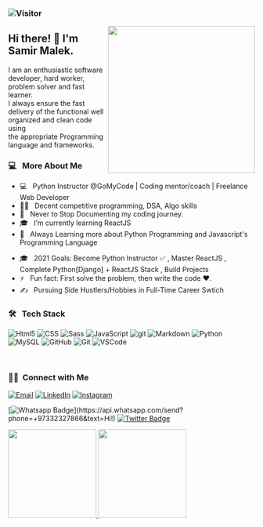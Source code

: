 ### ![Visitor](https://visitor-badge.laobi.icu/badge?page_id=samirmalekcodes.repoName)

<img align="right" src="https://camo.githubusercontent.com/992babdffd8c74a1502de375fbdf7e4d54773242/68747470733a2f2f6d656469612e67697068792e636f6d2f6d656469612f53576f536b4e36447854737a71494b4571762f67697068792e676966" width="300" height="300"/>
</p>


<h2>  Hi there! 👋 I'm Samir Malek. </h2> 
 I am an enthusiastic software developer, hard worker, problem solver and fast learner.<br> 
 I always ensure the fast delivery of the functional well organized and clean code using <br> 
 the appropriate Programming language and frameworks.

<h3>  💻 &nbsp; More About Me </h3>

- 💻 &nbsp; Python Instructor @GoMyCode | Coding mentor/coach | Freelance Web Developer
- ✍🏻 &nbsp; Decent competitive programming, DSA, Algo skills
- 📝 &nbsp; Never to Stop Documenting my coding journey.
- 🎓 &nbsp; I’m currently learning ReactJS
- 🌱 &nbsp; Always Learning more about Python Programming and Javascript's Programming Language
<!-- - 🎓 &nbsp; Student at https://www.cleverprogrammer.com/.
- 🎓 &nbsp; Studying Freecodecamp Course at https://freecodecamp.org -->
<!-- - 🌱 &nbsp; Learning more about Data Structures and Algorithms Offered by Princeton University at https://www.coursera.org/learn/algorithms-part1.
- 👯 &nbsp; I’m looking forward to collaborate on any Open Source project which I consider interesting or useful. -->
- 🎓 &nbsp; 2021 Goals: Become Python Instructor ✅ , Master ReactJS , Complete Python[Django] + ReactJS Stack , Build Projects
- ⚡ &nbsp; Fun fact: First solve the problem, then write the code :heart:.
- ✍️ &nbsp; Pursuing Side Hustlers/Hobbies in Full-Time Career Swtich


<h3> 🛠 &nbsp; Tech Stack</h3>

<p>
  <img alt="Html5" src="https://img.shields.io/badge/-HTML5-E34F26?style=flat-square&logo=html5&logoColor=white" />
  <img alt="CSS" src="https://img.shields.io/badge/CSS%20-%231572B6.svg?style=flat-square&logo=css3&logoColor=white" />
  <img alt="Sass" src="https://img.shields.io/badge/-Sass-CC6699?style=flat-square&logo=sass&logoColor=white" />
  <img alt="JavaScript" src="https://img.shields.io/badge/JavaScript%20-%23F7DF1E.svg?style=flat-square&logo=javascript&logoColor=black" />
  <img alt="git" src="https://img.shields.io/badge/-Git-F05032?style=flat-square&logo=git&logoColor=white" />
  <img alt="Markdown" src="https://img.shields.io/badge/Markdown-%23000000.svg?style=flat-square&logo=markdown&logoColor=white" />
  <img alt="Python" src="https://img.shields.io/badge/Python%20-%2314354C.svg?style=flat-square&logo=python&logoColor=white" />
  <img alt="MySQL" src="https://img.shields.io/badge/-MySQL-333333?style=flat&logo=mysql" />
  <img alt="GitHub" src="https://img.shields.io/badge/-Git-333333?style=flat&logo=git" />
  <img alt="Git" src="https://img.shields.io/badge/-Git-333333?style=flat&logo=git" />
  <img alt="VSCode" src="https://img.shields.io/badge/-Visual%20Studio%20Code-333333?style=flat&logo=visual-studio-code&logoColor=007ACC" />
</p>
<br/>

<h3> 🤝🏻 &nbsp;Connect with Me </h3>

<p>
<a href="mailto:samirmalek.dev@gmail.com"><img alt="Email" src="https://img.shields.io/badge/Email-samirmalek.dev@gmail.com-blue?style=flat-square&logo=gmail"></a>
<a href="https://www.linkedin.com/in/malek31217/"><img alt="LinkedIn" src="https://img.shields.io/badge/LinkedIn-malek%2031217%20-blue?style=flat-square&logo=linkedin"></a>
<a href="https://www.instagram.com/samir_codes/"><img alt="Instagram" src="https://img.shields.io/badge/instagram-samir__codes-blue?style=flat-square&logo=instagram"></a>
 
<br/>
 
[![Whatsapp Badge](https://img.shields.io/badge/-Whatsapp-4CA143?style=flat-square&labelColor=4CA143&logo=whatsapp&logoColor=white&link=https://api.whatsapp.com/send?phone=+97332327866&text=Hi!)](https://api.whatsapp.com/send?phone=+97332327866&text=Hi!)
[![Twitter Badge](https://img.shields.io/badge/-Twitter-1da1f2?style=flat-square&labelColor=1da1f2&logo=twitter&logoColor=white&link=https://www.twitter.com/_weltonfelix/)](https://twitter.com/samir_codes/)

<a href="https://github.com/AVS1508">
  <img height="180em" src="https://github-readme-stats.vercel.app/api?username=samirmalekcodes&theme=buefy&show_icons=true" />
  <img height="180em" src="https://github-readme-stats.vercel.app/api/top-langs/?username=samirmalekcodes&theme=buefy&layout=compact" />
</a>

<!-- [![Facebook Badge](https://img.shields.io/badge/-Facebook-3b5998?style=flat-square&labelColor=3b5998&logo=facebook&logoColor=white&link=https://www.facebook.com/weltonpfelix/)](https://www.facebook.com/saddam.arbaa) -->
</p>

<!--TODO -->
<!-- will add my webside blow here  -->
<!--
<a href="https://www.adityavsingh.com/"><img alt="Website" src="https://img.shields.io/badge/Website-www.adityavsingh.com-blue?style=flat-square&logo=google-chrome"></a>
-->

<!-- # latest Blog posts -->

<!-- BLOG-POST-LIST:START -->
<!-- BLOG-POST-LIST:END -->


 
